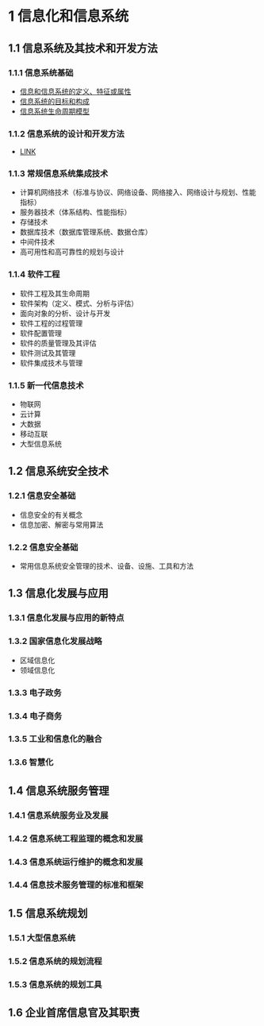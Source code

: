 # 1 信息化和信息系统
## 1.1 信息系统及其技术和开发方法
### 1.1.1 信息系统基础
+ [信息和信息系统的定义、特征或属性](1-1-1.md#信息)
+ [信息系统的目标和构成](1-1-1.md#信息化从小到大分为五个层次)
+ [信息系统生命周期模型](1-1-1.md#5阶段的生命周期)
### 1.1.2 信息系统的设计和开发方法
+ [LINK](1-2.md)
### 1.1.3 常规信息系统集成技术
+ 计算机网络技术（标准与协议、网络设备、网络接入、网络设计与规划、性能指标）
+ 服务器技术（体系结构、性能指标）
+ 存储技术
+ 数据库技术（数据库管理系统、数据仓库）
+ 中间件技术
+ 高可用性和高可靠性的规划与设计
### 1.1.4 软件工程
+ 软件工程及其生命周期
+ 软件架构（定义、模式、分析与评估）
+ 面向对象的分析、设计与开发
+ 软件工程的过程管理
+ 软件配置管理
+ 软件的质量管理及其评估
+ 软件测试及其管理
+ 软件集成技术与管理
### 1.1.5 新一代信息技术
+ 物联网
+ 云计算
+ 大数据
+ 移动互联
+ 大型信息系统
## 1.2 信息系统安全技术
### 1.2.1 信息安全基础
+ 信息安全的有关概念
+ 信息加密、解密与常用算法
### 1.2.2 信息安全基础
+ 常用信息系统安全管理的技术、设备、设施、工具和方法
## 1.3 信息化发展与应用
### 1.3.1 信息化发展与应用的新特点
### 1.3.2 国家信息化发展战略
+ 区域信息化
+ 领域信息化
### 1.3.3 电子政务
### 1.3.4 电子商务
### 1.3.5 工业和信息化的融合
### 1.3.6 智慧化
## 1.4 信息系统服务管理
### 1.4.1 信息系统服务业及发展
### 1.4.2 信息系统工程监理的概念和发展
### 1.4.3 信息系统运行维护的概念和发展
### 1.4.4 信息技术服务管理的标准和框架
## 1.5 信息系统规划
### 1.5.1 大型信息系统
### 1.5.2 信息系统的规划流程
### 1.5.3 信息系统的规划工具
## 1.6 企业首席信息官及其职责

